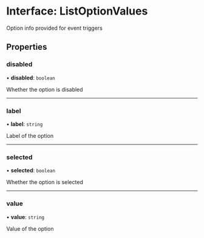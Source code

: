 # Interface: ListOptionValues

Option info provided for event triggers

## Properties

### disabled

• **disabled**: `boolean`

Whether the option is disabled

___

### label

• **label**: `string`

Label of the option

___

### selected

• **selected**: `boolean`

Whether the option is selected

___

### value

• **value**: `string`

Value of the option
